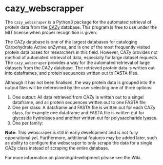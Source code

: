 # cazy_webscrapper
The `cazy_webscraper` is a Python3 package for the automated retrieval of protein data from the [CAZy](http://wwww.cazy.org/) database. This program is free to use under the MIT license when proper recognition is given.

The CAZy database is one of the largest databases for cataloging Carbohydrate Active enZymes, and is one of the most frequently visited protein data bases for researchers in this field. However, CAZy provides not method of automated retrieval of data, especially for large dataset requests. The `cazy_webscraper` provides a way for the automated retrieval of large datasets from the CAZy database. The retrieved protein data is written out into dataframes, and protein sequences written out to FASTA files.

Although it has not been finalised, the way protein data is grouped into the output files will be determined by the user selecting one of three options:
1. One output: All data retrieved from CAZy is written out to a singel dataframe, and all protein sequences written out to one FASTA file
2. One per class: A dataframe and FASTA file is written out for each CAZy class, for example one dataframe and FASTA file is written out for glycoside hydrolases and another written out for polysaccharide lyases.
3. One per family: 

**Note:** This webscraper is still in early development and is not fully opperational yet. Furthermore, additional features may be added later, such as ability to configure the webscraper to only scrape the data for a single CAZy class instead of scraping the entire database.

For more information on planning/development please see the Wiki.
